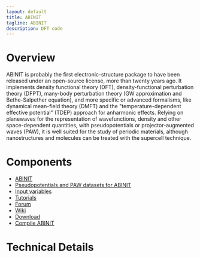 ```yaml
---
layout: default
title: ABINIT
tagline: ABINIT
description: DFT code
---
```


# Overview

ABINIT is probably the first electronic-structure package to have been released under an open-source license, 
more than twenty years ago. It implements density functional theory (DFT), density-functional perturbation theory (DFPT),
many-body perturbation theory (GW approximation and Bethe-Salpether equation), and more specific or advanced
formalisms, like dynamical mean-field theory (DMFT) and the "temperature-dependent effective potential" (TDEP)
approach for anharmonic effects. Relying on planewaves for the representation of wavefunctions, density and other
space-dependent quantities, with pseudopotentials or projector-augmented waves (PAW), it is well suited for the study
of periodic materials, although nanostructures and molecules can be treated with the supercell technique.

# Components
- [ABINIT](https://www.abinit.org/)
- [Pseudopotentials and PAW datasets for ABINIT](https://www.abinit.org/psp-tables)
- [Input variables](https://docs.abinit.org/variables/#A)
- [Tutorials](https://docs.abinit.org/tutorial/)
- [Forum](https://discourse.abinit.org/top?period=yearly)
- [Wiki](https://wiki.abinit.org/doku.php?id=start)
- [Download](https://www.abinit.org/packages)
- [Compile ABINIT](https://docs.abinit.org/installation/)

# Technical Details
 
